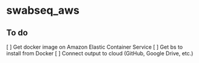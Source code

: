 # swabseq_aws

## To do
[ ] Get docker image on Amazon Elastic Container Service
[ ] Get bs to install from Docker
[ ] Connect output to cloud (GitHub, Google Drive, etc.)
